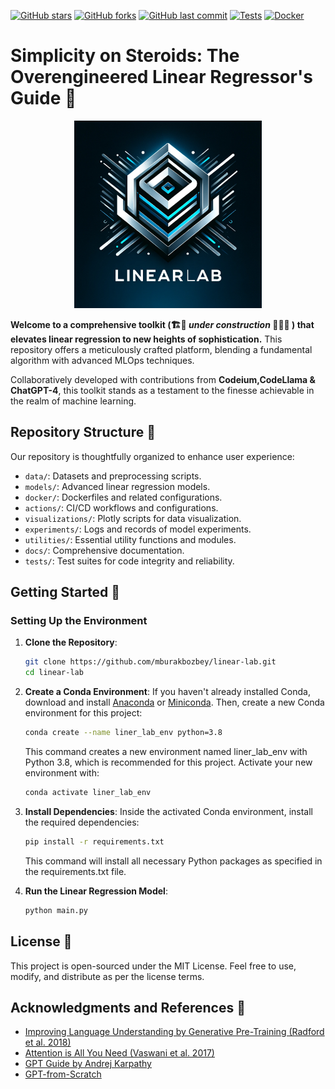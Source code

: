 
[![GitHub stars](https://img.shields.io/github/stars/mburakbozbey/ml-optimization-toolkit.svg)](https://github.com/mburakbozbey/ml-toolkit/stargazers)
[![GitHub forks](https://img.shields.io/github/forks/mburakbozbey/ml-optimization-toolkit.svg)](https://github.com/mburakbozbey/ml-toolkit/network)
[![GitHub last commit](https://img.shields.io/github/last-commit/mburakbozbey/ml-optimization-toolkit.svg)](https://github.com/mburakbozbey/ml-toolkit/commits/master)
[![Tests](https://github.com/mburakbozbey/linear-lab/actions/workflows/python-app.yml/badge.svg)](https://github.com/mburakbozbey/linear-lab/actions/workflows/python-app.yml)
[![Docker](https://github.com/mburakbozbey/linear-lab/actions/workflows/docker-image.yml/badge.svg)](https://github.com/mburakbozbey/linear-lab/actions/workflows/docker-image.yml)

# Simplicity on Steroids: The Overengineered Linear Regressor's Guide 🚀

<div align="center">
  <img src="images/linearlab.png" alt="Linear-Lab" width="300" height="300"/>
</div>

**Welcome to a comprehensive toolkit (🏗️🔧 *under construction* 👷‍♂️🧰 ) that elevates linear regression to new heights of sophistication.** This repository offers a meticulously crafted platform, blending a fundamental algorithm with advanced MLOps techniques.

Collaboratively developed with contributions from **Codeium,CodeLlama & ChatGPT-4**, this toolkit stands as a testament to the finesse achievable in the realm of machine learning.

## Repository Structure 📂
Our repository is thoughtfully organized to enhance user experience:
- `data/`: Datasets and preprocessing scripts.
- `models/`: Advanced linear regression models.
- `docker/`: Dockerfiles and related configurations.
- `actions/`: CI/CD workflows and configurations.
- `visualizations/`: Plotly scripts for data visualization.
- `experiments/`: Logs and records of model experiments.
- `utilities/`: Essential utility functions and modules.
- `docs/`: Comprehensive documentation.
- `tests/`: Test suites for code integrity and reliability.

## Getting Started 🚀
### Setting Up the Environment
1. **Clone the Repository**:
   ```bash
   git clone https://github.com/mburakbozbey/linear-lab.git
   cd linear-lab
   ```

2. **Create a Conda Environment**:
   If you haven't already installed Conda, download and install [Anaconda](https://www.anaconda.com/products/individual) or [Miniconda](https://docs.conda.io/en/latest/miniconda.html). Then, create a new Conda environment for this project:
   ```bash
   conda create --name liner_lab_env python=3.8
   ```
   This command creates a new environment named liner_lab_env with Python 3.8, which is recommended for this project. Activate your new environment with:
   ```bash
   conda activate liner_lab_env
   ```

3. **Install Dependencies**:
   Inside the activated Conda environment, install the required dependencies:
   ```bash
   pip install -r requirements.txt
   ```
   This command will install all necessary Python packages as specified in the requirements.txt file.

4. **Run the Linear Regression Model**:
   ```bash
   python main.py 
   ```
   
## License 📄
This project is open-sourced under the MIT License. Feel free to use, modify, and distribute as per the license terms.

## Acknowledgments and References 🙏
- [Improving Language Understanding by Generative Pre-Training (Radford et al. 2018)](https://cdn.openai.com/research-covers/language-unsupervised/language_understanding_paper.pdf)
- [Attention is All You Need (Vaswani et al. 2017)](https://arxiv.org/abs/1706.03762)
- [GPT Guide by Andrej Karpathy](https://m.youtube.com/watch?v=kCc8FmEb1nY)
- [GPT-from-Scratch](https://github.com/LaurenceLungo/GPT-from-Scratch)
